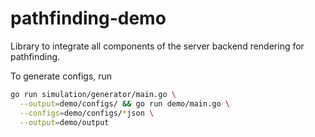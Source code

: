 # pathfinding-demo
Library to integrate all components of the server backend rendering for pathfinding.

To generate configs, run

```bash
go run simulation/generator/main.go \
  --output=demo/configs/ && go run demo/main.go \
  --configs=demo/configs/*json \
  --output=demo/output
```
